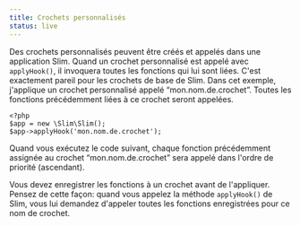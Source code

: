 ```yaml
---
title: Crochets personnalisés
status: live
---
```


Des crochets personnalisés peuvent être créés et appelés dans une application Slim. Quand un crochet personnalisé est appelé avec `applyHook()`, il invoquera toutes les fonctions qui lui sont liées. C'est exactement pareil pour les crochets de base de Slim. Dans cet exemple, j'applique un crochet personnalisé appelé “mon.nom.de.crochet”. Toutes les fonctions précédemment liées à ce crochet seront appelées.

    <?php
    $app = new \Slim\Slim();
    $app->applyHook('mon.nom.de.crochet');

Quand vous exécutez le code suivant, chaque fonction précédemment assignée au crochet “mon.nom.de.crochet” sera appelé dans l'ordre de priorité (ascendant).

Vous devez enregistrer les fonctions à un crochet avant de l'appliquer. Pensez de cette façon: quand vous appelez la méthode `applyHook()` de Slim, vous lui demandez d'appeler toutes les fonctions enregistrées pour ce nom de crochet.
